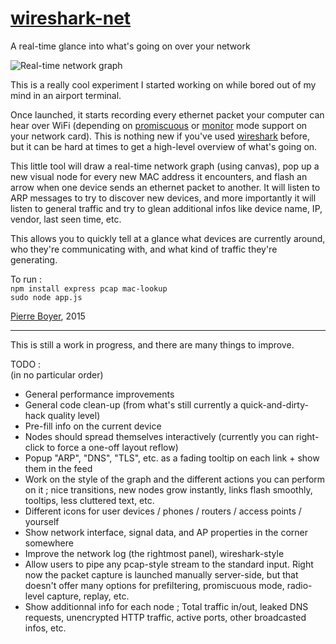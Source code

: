 [wireshark-net](https://github.com/npny/wireshark-net)
===
A real-time glance into what's going on over your network

![Real-time network graph](http://i.imgur.com/9PtD1lV.png)

This is a really cool experiment I started working on while bored out of my mind in an airport terminal.

Once launched, it starts recording every ethernet packet your computer can hear over WiFi (depending on [promiscuous](https://en.wikipedia.org/wiki/Promiscuous_mode) or [monitor](https://en.wikipedia.org/wiki/Monitor_mode) mode support on your network card).
This is nothing new if you've used [wireshark](https://www.wireshark.org/) before, but it can be hard at times to get a high-level overview of what's going on.

This little tool will draw a real-time network graph (using canvas), pop up a new visual node for every new MAC address it encounters, and flash an arrow when one device sends an ethernet packet to another. It will listen to ARP messages to try to discover new devices, and more importantly it will listen to general traffic and try to glean additional infos like device name, IP, vendor, last seen time, etc.

This allows you to quickly tell at a glance what devices are currently around, who they're communicating with, and what kind of traffic they're generating.

To run :  
`npm install express pcap mac-lookup`  
`sudo node app.js`

[Pierre Boyer](https://github.com/npny), 2015

---
This is still a work in progress, and there are many things to improve.

TODO :  
(in no particular order)

 - General performance improvements
 - General code clean-up (from what's still currently a quick-and-dirty-hack quality level)
 - Pre-fill info on the current device
 - Nodes should spread themselves interactively (currently you can right-click to force a one-off layout reflow)
 - Popup "ARP", "DNS", "TLS", etc. as a fading tooltip on each link + show them in the feed
 - Work on the style of the graph and the different actions you can perform on it ; nice transitions, new nodes grow instantly, links flash smoothly, tooltips, less cluttered text, etc.
 - Different icons for user devices / phones / routers / access points / yourself
 - Show network interface, signal data, and AP properties in the corner somewhere
 - Improve the network log (the rightmost panel), wireshark-style
 - Allow users to pipe any pcap-style stream to the standard input. Right now the packet capture is launched manually server-side, but that doesn't offer many options for prefiltering, promiscuous mode, radio-level capture, replay, etc.
 - Show additionnal info for each node ; Total traffic in/out, leaked DNS requests, unencrypted HTTP traffic, active ports, other broadcasted infos, etc.
